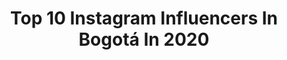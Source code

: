 ---
title: Top 10 Instagram Influencers In Bogotá In 2020
description: >-
  Find top Instagram influencers in Bogotá in 2020. Most popular hashtags: #colombia #colombiatravel #colombiatravellers #tbt.
platform: Instagram
profiles:
  - username: "marianamosquera"
    fullname: >-
      Mariana Mosquera
    location: "Colombia"
    followers: 6424
    engagement: 1353
    commentsToLikes: 0.075913
    id: ck5bug4o8hpvx0i11bxt8ex4t
    verified: false
    hashtags: "#birthdaygirl, #20"
  - username: "davidvisuals_ph"
    fullname: >-
      David Pinilla
    location: "Colombia"
    followers: 33709
    engagement: 979
    commentsToLikes: 0.037038
    id: ck5hmy57bmuih0i11uont2ws2
    verified: false
    hashtags: "#igpodium, #sonyimages, #earth, #collectivetrend"
  - username: "juanda_aldana"
    fullname: >-
      JUAN DAVID ALDANA
    location: "Colombia"
    followers: 389991
    engagement: 735
    commentsToLikes: 0.017561
    id: ck5ci7d94s5ie0i11plstqfw8
    verified: false
    hashtags: "#energydrink, #pleasure, #relax, #summer"
  - username: "branorozcom"
    fullname: >-
      Bran Orozco Muñoz
    location: "Colombia"
    followers: 17188
    engagement: 527
    commentsToLikes: 0.110827
    id: ck15ux3olox5w0i19y3al30ix
    verified: false
    hashtags: "#travelcolombia, #hotelhilton, #barranquilla, #style"
  - username: "caromejiaaraujo"
    fullname: >-
      Carolina Mejía Araújo
    location: "Colombia"
    followers: 32981
    engagement: 630
    commentsToLikes: 0.051243
    id: ck5hj6hllg3cw0i118da5szy1
    verified: false
    hashtags: "#style, #selflove, #quarantine, #starjumps"
  - username: "monimolano"
    fullname: >-
      MONI MOLANO
    location: "Colombia"
    followers: 281513
    engagement: 301
    commentsToLikes: 0.037537
    id: ck5c17g6fulmx0i11pa2p2qsw
    verified: true
    hashtags: "#mera, #cuarentena, #yomequedoencasa, #quedateencasa"
  - username: "_omnia.x"
    fullname: >-
      O M N I A
    location: "Colombia"
    followers: 26757
    engagement: 1432
    commentsToLikes: 0.027958
    id: ck55kllvdzlpk0i1159j074ii
    verified: false
    hashtags: "#sonyalphaportrait, #majestic, #collateral, #sonyalphaclub"
  - username: "yelenkalindy"
    fullname: >-
      Yelen Avila C
    location: "Colombia"
    followers: 15910
    engagement: 863
    commentsToLikes: 0.058806
    id: ck13cbnv4zk400i1932oeogu7
    verified: false
    hashtags: "#guitarra, #tanto, #singingvideo, #reggaeton"
  - username: "unarolaviajera"
    fullname: >-
      Leidy 🏃‍♀️Una Rola Viajera🌏
    location: "Colombia"
    followers: 6597
    engagement: 812
    commentsToLikes: 0.197423
    id: ck14gpr4t6fl00i199vowlfur
    verified: false
    hashtags: "#puebloscolombianos, #colombiaentusojos, #elparosigue, #aguinaldos"
  - username: "stevensalme"
    fullname: >-
      Steven Salme
    location: "Colombia"
    followers: 61623
    engagement: 288
    commentsToLikes: 0.088990
    id: ck6tvbmo0lark0j71e4tw3lsr
    verified: false
    hashtags: "#films, #flicks, #quedateencasa, #comedia"
---